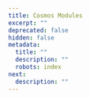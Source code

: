 ```yaml
---
title: Cosmos Modules
excerpt: ""
deprecated: false
hidden: false
metadata:
  title: ""
  description: ""
  robots: index
next:
  description: ""
---
```

